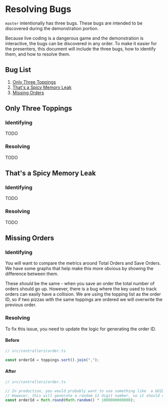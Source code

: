 # Resolving Bugs

`master` intentionally has three bugs. These bugs are intended to be discovered during the demonstration portion.

Because live coding is a dangerous game and the demonstration is interactive, the bugs can be discovered in any order. To make it easier for the presenters, this document will include the three bugs, how to identify them, and how to resolve them.


## Bug List

1. [Only Three Toppings](#only-three-toppings)
1. [That's a Spicy Memory Leak](#thats-a-spicy-memory-leak)
1. [Missing Orders](#missing-orders)

## Only Three Toppings

### Identifying

TODO

### Resolving

TODO

## That's a Spicy Memory Leak

### Identifying

TODO

### Resolving

TODO

## Missing Orders

### Identifying

You will want to compare the metrics around Total Orders and Save Orders. We have some graphs that help make this more obvious by showing the difference between them.

These _should_ be the same - when you save an order the total number of orders should go up. However, there is a bug where the key used to track orders can easily have a collision. We are using the topping list as the order ID, so if two pizzas with the same toppings are ordered we will overwrite the previous order.

### Resolving

To fix this issue, you need to update the logic for generating the order ID.

#### Before

```typescript
// src/controllers/order.ts

const orderId = toppings.sort().join(",");
```

#### After

```typescript
// src/controllers/order.ts

// In production, you would probably want to use something like  a UUID library
// However, this will generate a random 12 digit number, so it should do the trick for us
const orderId = Math.round(Math.random() * 1000000000000);
```
